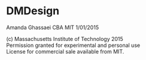 # DMDesign

Amanda Ghassaei
CBA MIT 1/01/2015

(c) Massachusetts Institute of Technology 2015 <br/>
Permission granted for experimental and personal use <br/>
License for commercial sale available from MIT. <br/>
